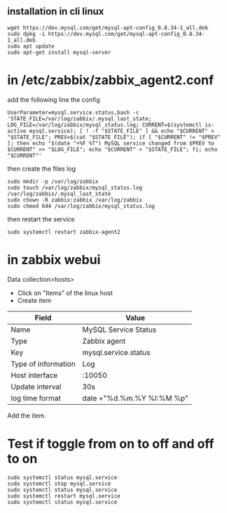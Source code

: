 ## installation in cli linux
```
wget https://dev.mysql.com/get/mysql-apt-config_0.8.34-1_all.deb
sudo dpkg -i https://dev.mysql.com/get/mysql-apt-config_0.8.34-1_all.deb
sudo apt update
sudo apt-get install mysql-server
```

# in /etc/zabbix/zabbix_agent2.conf

add the following line the config
```
UserParameter=mysql.service.status,bash -c 'STATE_FILE=/var/log/zabbix/.mysql_last_state; LOG_FILE=/var/log/zabbix/mysql_status.log; CURRENT=$(systemctl is-active mysql.service); [ ! -f "$STATE_FILE" ] && echo "$CURRENT" > "$STATE_FILE"; PREV=$(cat "$STATE_FILE"); if [ "$CURRENT" != "$PREV" ]; then echo "$(date "+%F %T") MySQL service changed from $PREV to $CURRENT" >> "$LOG_FILE"; echo "$CURRENT" > "$STATE_FILE"; fi; echo "$CURRENT"'
```

then create the files log
```
sudo mkdir -p /var/log/zabbix
sudo touch /var/log/zabbix/mysql_status.log /var/log/zabbix/.mysql_last_state
sudo chown -R zabbix:zabbix /var/log/zabbix
sudo chmod 644 /var/log/zabbix/mysql_status.log
```

then restart the service
```
sudo systemctl restart zabbix-agent2
```

# in zabbix webui
Data collection>hosts>
- Click on "Items" of the linux host <zabbix-lin-cli>
- Create item

|Field|Value|
|---------------------------------------------------|----|
|Name	                  | MySQL Service Status      |
|Type                 	| Zabbix agent              |
|Key	                  | mysql.service.status      |
|Type of information	  | Log                       |
|Host interface         | <host-linux-ip>:10050     |
|Update interval	      | 30s                       |
|log time format        |	date +"%d.%m.%Y %I:%M %p" |

Add the item.

# Test if toggle from on to off and off to on
```
sudo systemctl status mysql.service
sudo systemctl stop mysql.service
sudo systemctl status mysql.service
sudo systemctl restart mysql.service
sudo systemctl status mysql.service
```
